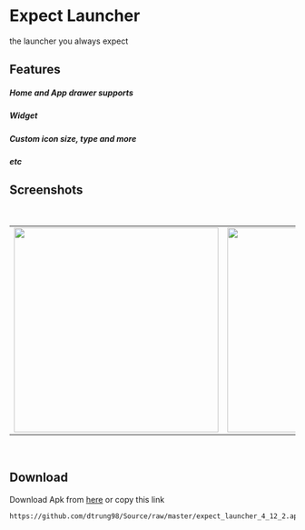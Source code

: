 # Expect Launcher
the launcher you always expect

## Features
##### Home and App drawer supports
##### Widget
##### Custom icon size, type and more
##### etc
## Screenshots
</br>
<div align="center">
   <table align="center" border="0" >
  <tr>
    <td>
<img width="360"
src="https://user-images.githubusercontent.com/33343210/49483609-6cc4f580-f866-11e8-94d1-49de65df27f1.png"/>
     <td> <img width="360"
src="https://user-images.githubusercontent.com/33343210/49483597-659de780-f866-11e8-9d94-359cd7aa7a4e.png"/></td>
     <td> <img width="360"
src="https://user-images.githubusercontent.com/33343210/49483606-6a629b80-f866-11e8-8dd5-36ddbca6ddf6.png"/></td>
     
  </table>
  </div>
</br>

## Download
Download Apk from [here](https://github.com/dtrung98/Source/raw/master/expect_launcher_4_12_2.apk) or copy this link
```
https://github.com/dtrung98/Source/raw/master/expect_launcher_4_12_2.apk
```
</br>
